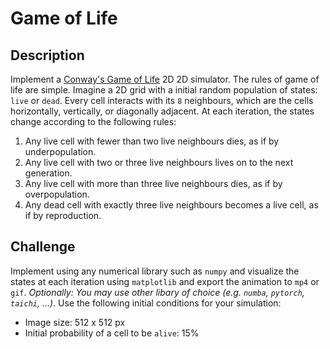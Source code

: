 # Game of Life

## Description
Implement a [Conway's Game of Life](https://en.wikipedia.org/wiki/Conway%27s_Game_of_Life) 2D 2D simulator. The rules of game of life are simple. Imagine a 2D grid with a initial random population of states: `live` or `dead`. Every cell interacts with its `8` neighbours, which are the cells horizontally, vertically, or diagonally adjacent. At each iteration, the states change according to the following rules:

1. Any live cell with fewer than two live neighbours dies, as if by underpopulation.
2. Any live cell with two or three live neighbours lives on to the next generation.
3. Any live cell with more than three live neighbours dies, as if by overpopulation.
4. Any dead cell with exactly three live neighbours becomes a live cell, as if by reproduction.

## Challenge

Implement using any numerical library such as `numpy` and visualize the states at each iteration using `matplotlib` and export the animation to `mp4` or `gif`. *Optionally: You may use other libary of choice (e.g. `numba`, `pytorch`, `taichi`, ...)*. Use the following initial conditions for your simulation:

* Image size: 512 x 512 px
* Initial probability of a cell to be `alive`: 15%